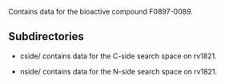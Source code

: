 Contains data for the bioactive compound F0897-0089.

## Subdirectories

- cside/ contains data for the C-side search space on rv1821.

- nside/ contains data for the N-side search space on rv1821.

